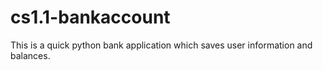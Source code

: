 # cs1.1-bankaccount
 This is a quick python bank application which saves user information and balances.

